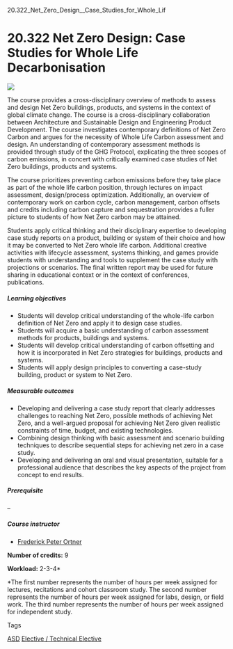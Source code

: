 20.322_Net_Zero_Design__Case_Studies_for_Whole_Lif



20.322 Net Zero Design: Case Studies for Whole Life Decarbonisation
===================================================================

![](https://www.sutd.edu.sg/wp-content/uploads/2025/02/20322-v2.jpg)

The course provides a cross-disciplinary overview of methods to assess and design Net Zero buildings, products, and systems in the context of global climate change. The course is a cross-disciplinary collaboration between Architecture and Sustainable Design and Engineering Product Development. The course investigates contemporary definitions of Net Zero Carbon and argues for the necessity of Whole Life Carbon assessment and design. An understanding of contemporary assessment methods is provided through study of the GHG Protocol, explicating the three scopes of carbon emissions, in concert with critically examined case studies of Net Zero buildings, products and systems.

The course prioritizes preventing carbon emissions before they take place as part of the whole life carbon position, through lectures on impact assessment, design/process optimization. Additionally, an overview of contemporary work on carbon cycle, carbon management, carbon offsets and credits including carbon capture and sequestration provides a fuller picture to students of how Net Zero carbon may be attained.

Students apply critical thinking and their disciplinary expertise to developing case study reports on a product, building or system of their choice and how it may be converted to Net Zero whole life carbon. Additional creative activities with lifecycle assessment, systems thinking, and games provide students with understanding and tools to supplement the case study with projections or scenarios. The final written report may be used for future sharing in educational context or in the context of conferences, publications.

##### **Learning objectives**

* Students will develop critical understanding of the whole-life carbon definition of Net Zero and apply it to design case studies.
* Students will acquire a basic understanding of carbon assessment methods for products, buildings and systems.
* Students will develop critical understanding of carbon offsetting and how it is incorporated in Net Zero strategies for buildings, products and systems.
* Students will apply design principles to converting a case-study building, product or system to Net Zero.

##### **Measurable outcomes**

* Developing and delivering a case study report that clearly addresses challenges to reaching Net Zero, possible methods of achieving Net Zero, and a well-argued proposal for achieving Net Zero given realistic constraints of time, budget, and existing technologies.
* Combining design thinking with basic assessment and scenario building techniques to describe sequential steps for achieving net zero in a case study.
* Developing and delivering an oral and visual presentation, suitable for a professional audience that describes the key aspects of the project from concept to end results.

##### **Prerequisite**

–

##### **Course instructor**

* [Frederick Peter Ortner](/profile/frederick-peter-ortner/)

**Number of credits:** 9

**Workload:** 2-3-4\*

\*The first number represents the number of hours per week assigned for lectures, recitations and cohort classroom study. The second number represents the number of hours per week assigned for labs, design, or field work. The third number represents the number of hours per week assigned for independent study.

Tags

[ASD](/education/undergraduate/courses/?pillar-cluster=1167)
[Elective / Technical Elective](/education/undergraduate/courses/?course-type=853)

